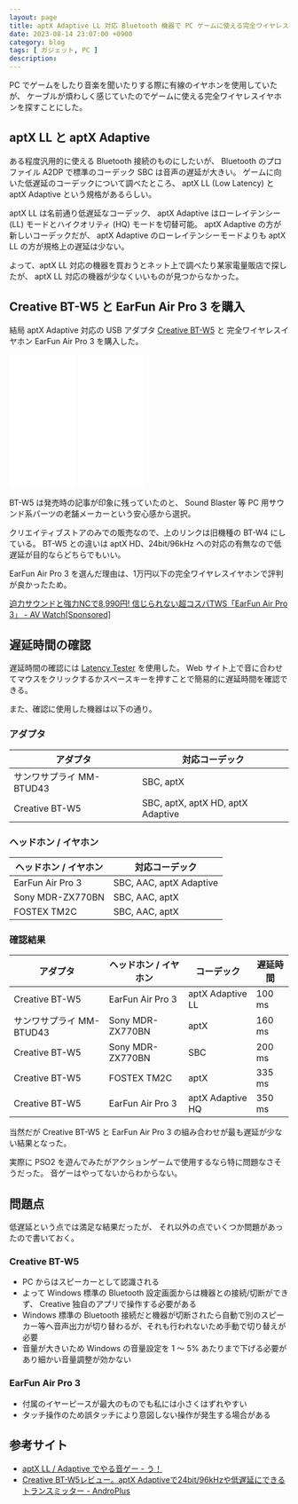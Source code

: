 ```yaml
---
layout: page
title: aptX Adaptive LL 対応 Bluetooth 機器で PC ゲームに使える完全ワイヤレスなオーディオ環境構築
date: 2023-08-14 23:07:00 +0900
category: blog
tags: [ ガジェット, PC ]
description:
---
```


PC でゲームをしたり音楽を聞いたりする際に有線のイヤホンを使用していたが、
ケーブルが煩わしく感じていたのでゲームに使える完全ワイヤレスイヤホンを探すことにした。

## aptX LL と aptX Adaptive

ある程度汎用的に使える Bluetooth 接続のものにしたいが、
Bluetooth のプロファイル A2DP で標準のコーデック SBC は音声の遅延が大きい。
ゲームに向いた低遅延のコーデックについて調べたところ、
aptX LL (Low Latency) と aptX Adaptive という規格があるらしい。

aptX LL は名前通り低遅延なコーデック、
aptX Adaptive はローレイテンシー (LL) モードとハイクオリティ (HQ) モードを切替可能。
aptX Adaptive の方が新しいコーデックだが、
aptX Adaptive のローレイテンシーモードよりも aptX LL の方が規格上の遅延は少ない。

よって、aptX LL 対応の機器を買おうとネット上で調べたり某家電量販店で探したが、
aptX LL 対応の機器が少なくいいものが見つからなかった。

## Creative BT-W5 と EarFun Air Pro 3 を購入 

結局 aptX Adaptive 対応の USB アダプタ
[Creative BT-W5](https://jp.creative.com/p/accessories/creative-bt-w5) と
完全ワイヤレスイヤホン EarFun Air Pro 3 を購入した。

<iframe sandbox="allow-popups allow-scripts allow-modals allow-forms allow-same-origin" style="width:120px;height:240px;" marginwidth="0" marginheight="0" scrolling="no" frameborder="0" src="//rcm-fe.amazon-adsystem.com/e/cm?lt1=_blank&bc1=000000&IS2=1&bg1=FFFFFF&fc1=000000&lc1=0000FF&t=saasan-22&language=ja_JP&o=9&p=8&l=as4&m=amazon&f=ifr&ref=as_ss_li_til&asins=B0B1J2WTB2&linkId=9cc0a2d08025eb3043b98b76ba4dc416"></iframe>
<iframe sandbox="allow-popups allow-scripts allow-modals allow-forms allow-same-origin" style="width:120px;height:240px;" marginwidth="0" marginheight="0" scrolling="no" frameborder="0" src="//rcm-fe.amazon-adsystem.com/e/cm?lt1=_blank&bc1=000000&IS2=1&bg1=FFFFFF&fc1=000000&lc1=0000FF&t=saasan-22&language=ja_JP&o=9&p=8&l=as4&m=amazon&f=ifr&ref=as_ss_li_til&asins=B0BNQ611R2&linkId=9067d37eb0930db46206690499ce71eb"></iframe>

BT-W5 は発売時の記事が印象に残っていたのと、
Sound Blaster 等 PC 用サウンド系パーツの老舗メーカーという安心感から選択。

クリエイティブストアのみでの販売なので、上のリンクは旧機種の BT-W4 にしている。
BT-W5 との違いは aptX HD、24bit/96kHz への対応の有無なので低遅延が目的ならどちらでもいい。

EarFun Air Pro 3 を選んだ理由は、1万円以下の完全ワイヤレスイヤホンで評判が良かったため。

[迫力サウンドと強力NCで8,990円! 信じられない超コスパTWS「EarFun Air Pro 3」 - AV Watch[Sponsored]](https://av.watch.impress.co.jp/docs/topic/special/1500373.html)

## 遅延時間の確認

遅延時間の確認には
[Latency Tester](https://nullvoxpopuli.github.io/latency-tester/)
を使用した。
Web サイト上で音に合わせてマウスをクリックするかスペースキーを押すことで簡易的に遅延時間を確認できる。

また、確認に使用した機器は以下の通り。

### アダプタ

<table class="border">
    <thead>
        <tr>
            <th>アダプタ</th>
            <th>対応コーデック</th>
        </tr>
    </thead>
    <tbody>
        <tr>
            <td>サンワサプライ MM-BTUD43</td>
            <td>SBC, aptX</td>
        </tr>
        <tr>
            <td>Creative BT-W5</td>
            <td>SBC, aptX, aptX HD, aptX Adaptive</td>
        </tr>
    </tbody>
</table>

### ヘッドホン / イヤホン

<table class="border">
    <thead>
        <tr>
            <th>ヘッドホン / イヤホン</th>
            <th>対応コーデック</th>
        </tr>
    </thead>
    <tbody>
        <tr>
            <td>EarFun Air Pro 3</td>
            <td>SBC, AAC, aptX Adaptive</td>
        </tr>
        <tr>
            <td>Sony MDR-ZX770BN</td>
            <td>SBC, AAC, aptX</td>
        </tr>
        <tr>
            <td>FOSTEX TM2C</td>
            <td>SBC, AAC, aptX</td>
        </tr>
    </tbody>
</table>

### 確認結果

<table class="border">
    <thead>
        <tr>
            <th>アダプタ</th>
            <th>ヘッドホン / イヤホン</th>
            <th>コーデック</th>
            <th>遅延時間</th>
        </tr>
    </thead>
    <tbody>
        <tr>
            <td>Creative BT-W5</td>
            <td>EarFun Air Pro 3</td>
            <td>aptX Adaptive LL</td>
            <td>100 ms</td>
        </tr>
        <tr>
            <td>サンワサプライ MM-BTUD43</td>
            <td>Sony MDR-ZX770BN</td>
            <td>aptX</td>
            <td>160 ms</td>
        </tr>
        <tr>
            <td>Creative BT-W5</td>
            <td>Sony MDR-ZX770BN</td>
            <td>SBC</td>
            <td>200 ms</td>
        </tr>
        <tr>
            <td>Creative BT-W5</td>
            <td>FOSTEX TM2C</td>
            <td>aptX</td>
            <td>335 ms</td>
        </tr>
        <tr>
            <td>Creative BT-W5</td>
            <td>EarFun Air Pro 3</td>
            <td>aptX Adaptive HQ</td>
            <td>350 ms</td>
        </tr>
    </tbody>
</table>

当然だが Creative BT-W5 と EarFun Air Pro 3
の組み合わせが最も遅延が少ない結果となった。

実際に PSO2 を遊んでみたがアクションゲームで使用するなら特に問題なさそうだった。
音ゲーはやってないからわからない。

## 問題点

低遅延という点では満足な結果だったが、
それ以外の点でいくつか問題があったので書いておく。

### Creative BT-W5

- PC からはスピーカーとして認識される
- よって Windows 標準の Bluetooth 設定画面からは機器との接続/切断ができず、 Creative 独自のアプリで操作する必要がある
- Windows 標準の Bluetooth 接続だと機器が切断されたら自動で別のスピーカー等へ音声出力が切り替わるが、それも行われないため手動で切り替えが必要
- 音量が大きいため Windows の音量設定を 1 ～ 5% あたりまで下げる必要があり細かい音量調整が効かない

### EarFun Air Pro 3

- 付属のイヤーピースが最大のものでも私には小さくはずれやすい
- タッチ操作のため誤タッチにより意図しない操作が発生する場合がある

## 参考サイト

- [aptX LL / Adaptive でやる音ゲー - う！](https://uzuky.hatenablog.com/entry/20201215/1608005651)
- [Creative BT-W5レビュー。aptX Adaptiveで24bit/96kHzや低遅延にできるトランスミッター - AndroPlus](https://androplus.org/entry/creative-bt-w5-review/)

